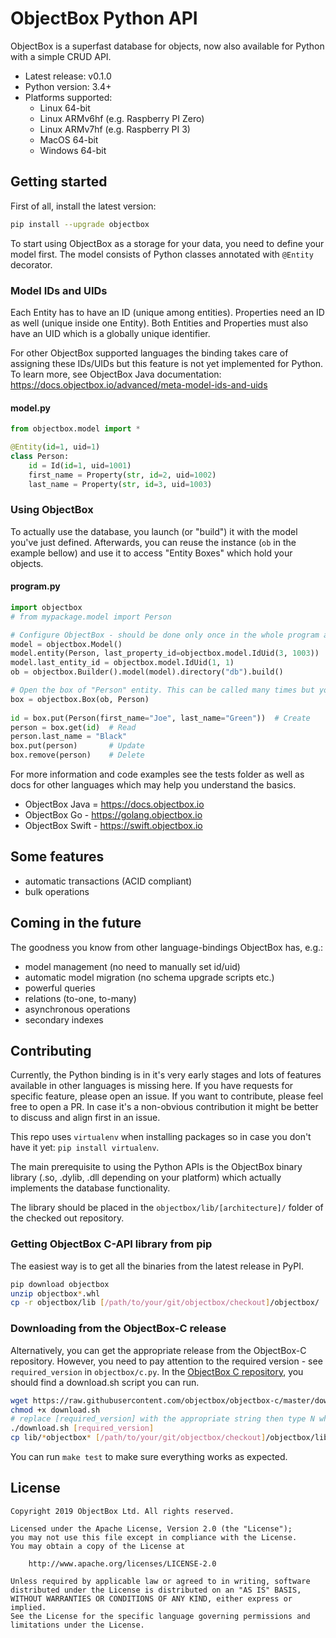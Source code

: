 ObjectBox Python API
====================
ObjectBox is a superfast database for objects, now also available for Python with a simple CRUD API.

* Latest release: v0.1.0
* Python version: 3.4+
* Platforms supported: 
    * Linux 64-bit
    * Linux ARMv6hf (e.g. Raspberry PI Zero)
    * Linux ARMv7hf (e.g. Raspberry PI 3)
    * MacOS 64-bit
    * Windows 64-bit

Getting started
---------------
First of all, install the latest version:
```bash
pip install --upgrade objectbox
```

To start using ObjectBox as a storage for your data, you need to define your model first. 
The model consists of Python classes annotated with `@Entity` decorator. 

### Model IDs and UIDs
Each Entity has to have an ID (unique among entities). 
Properties need an ID as well (unique inside one Entity). 
Both Entities and Properties must also have an UID which is a globally unique identifier.

For other ObjectBox supported languages the binding takes care of assigning these IDs/UIDs but this feature is not yet implemented for Python.
To learn more, see ObjectBox Java documentation: https://docs.objectbox.io/advanced/meta-model-ids-and-uids

#### model.py
```python
from objectbox.model import *

@Entity(id=1, uid=1)
class Person:
    id = Id(id=1, uid=1001)
    first_name = Property(str, id=2, uid=1002)
    last_name = Property(str, id=3, uid=1003)
```

### Using ObjectBox
To actually use the database, you launch (or "build") it with the model you've just defined.
Afterwards, you can reuse the instance (`ob` in the example bellow) and use it to access "Entity Boxes" which hold your objects.
  
#### program.py
```python
import objectbox
# from mypackage.model import Person

# Configure ObjectBox - should be done only once in the whole program and the "ob" variable should be kept around
model = objectbox.Model()
model.entity(Person, last_property_id=objectbox.model.IdUid(3, 1003))
model.last_entity_id = objectbox.model.IdUid(1, 1)
ob = objectbox.Builder().model(model).directory("db").build()

# Open the box of "Person" entity. This can be called many times but you can also pass the variable around
box = objectbox.Box(ob, Person)
 
id = box.put(Person(first_name="Joe", last_name="Green"))  # Create
person = box.get(id)  # Read
person.last_name = "Black"
box.put(person)       # Update
box.remove(person)    # Delete
```

For more information and code examples see the tests folder as well as docs for other languages which may help you understand the basics.
* ObjectBox Java = https://docs.objectbox.io
* ObjectBox Go - https://golang.objectbox.io
* ObjectBox Swift - https://swift.objectbox.io

Some features
-------------
* automatic transactions (ACID compliant)
* bulk operations

Coming in the future
-------------
The goodness you know from other language-bindings ObjectBox has, e.g.:
* model management (no need to manually set id/uid)
* automatic model migration (no schema upgrade scripts etc.)
* powerful queries
* relations (to-one, to-many)
* asynchronous operations
* secondary indexes 

Contributing
------------
Currently, the Python binding is in it's very early stages and lots of features available in other languages is missing here.
If you have requests for specific feature, please open an issue. If you want to contribute, please feel free to open a PR. 
In case it's a non-obvious contribution it might be better to discuss and align first in an issue. 

This repo uses `virtualenv` when installing packages so in case you don't have it yet: `pip install virtualenv`.

The main prerequisite to using the Python APIs is the ObjectBox binary library (.so, .dylib, .dll depending on your  platform) which actually implements the database functionality.

The library should be placed in the `objectbox/lib/[architecture]/` folder of the checked out repository.

### Getting ObjectBox C-API library from pip
The easiest way is to get all the binaries from the latest release in PyPI.
```bash
pip download objectbox
unzip objectbox*.whl
cp -r objectbox/lib [/path/to/your/git/objectbox/checkout]/objectbox/  
```  

### Downloading from the ObjectBox-C release
Alternatively, you can get the appropriate release from the ObjectBox-C repository.
However, you need to pay attention to the required version - see `required_version` in `objectbox/c.py`.
In the [ObjectBox C repository](https://github.com/objectbox/objectbox-c), you should find a download.sh script you can run.


```bash
wget https://raw.githubusercontent.com/objectbox/objectbox-c/master/download.sh
chmod +x download.sh
# replace [required_version] with the appropriate string then type N when the script asks about installing the library
./download.sh [required_version]
cp lib/*objectbox* [/path/to/your/git/objectbox/checkout]/objectbox/lib/$(uname -m)/
```

You can run `make test` to make sure everything works as expected.

License
-------
    Copyright 2019 ObjectBox Ltd. All rights reserved.
    
    Licensed under the Apache License, Version 2.0 (the "License");
    you may not use this file except in compliance with the License.
    You may obtain a copy of the License at
    
        http://www.apache.org/licenses/LICENSE-2.0
    
    Unless required by applicable law or agreed to in writing, software
    distributed under the License is distributed on an "AS IS" BASIS,
    WITHOUT WARRANTIES OR CONDITIONS OF ANY KIND, either express or implied.
    See the License for the specific language governing permissions and
    limitations under the License.

